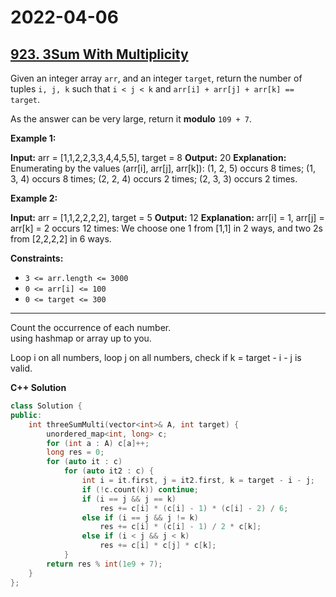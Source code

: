 # 2022-04-06

## [923. 3Sum With Multiplicity](https://leetcode.com/problems/3sum-with-multiplicity/)

Given an integer array `arr`, and an integer `target`, return the number of tuples `i, j, k` such that `i < j < k` and `arr[i] + arr[j] + arr[k] == target`.

As the answer can be very large, return it **modulo** `109 + 7`.

**Example 1:**

**Input:** arr = \[1,1,2,2,3,3,4,4,5,5\], target = 8
**Output:** 20
**Explanation:**
Enumerating by the values (arr\[i\], arr\[j\], arr\[k\]):
(1, 2, 5) occurs 8 times;
(1, 3, 4) occurs 8 times;
(2, 2, 4) occurs 2 times;
(2, 3, 3) occurs 2 times.

**Example 2:**

**Input:** arr = \[1,1,2,2,2,2\], target = 5
**Output:** 12
**Explanation:**
arr\[i\] = 1, arr\[j\] = arr\[k\] = 2 occurs 12 times:
We choose one 1 from \[1,1\] in 2 ways,
and two 2s from \[2,2,2,2\] in 6 ways.

**Constraints:**

- `3 <= arr.length <= 3000`
- `0 <= arr[i] <= 100`
- `0 <= target <= 300`

---

Count the occurrence of each number.  
using hashmap or array up to you.

Loop i on all numbers, loop j on all numbers, check if k = target - i - j is valid.

**C++ Solution**

```c++
class Solution {
public:
    int threeSumMulti(vector<int>& A, int target) {
        unordered_map<int, long> c;
        for (int a : A) c[a]++;
        long res = 0;
        for (auto it : c)
            for (auto it2 : c) {
                int i = it.first, j = it2.first, k = target - i - j;
                if (!c.count(k)) continue;
                if (i == j && j == k)
                    res += c[i] * (c[i] - 1) * (c[i] - 2) / 6;
                else if (i == j && j != k)
                    res += c[i] * (c[i] - 1) / 2 * c[k];
                else if (i < j && j < k)
                    res += c[i] * c[j] * c[k];
            }
        return res % int(1e9 + 7);
    }
};
```
